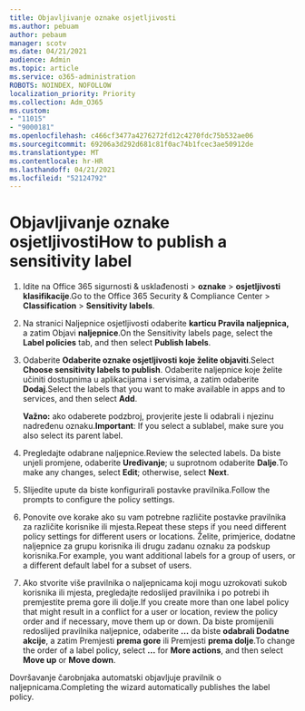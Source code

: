```yaml
---
title: Objavljivanje oznake osjetljivosti
ms.author: pebuam
author: pebaum
manager: scotv
ms.date: 04/21/2021
audience: Admin
ms.topic: article
ms.service: o365-administration
ROBOTS: NOINDEX, NOFOLLOW
localization_priority: Priority
ms.collection: Adm_O365
ms.custom:
- "11015"
- "9000181"
ms.openlocfilehash: c466cf3477a4276272fd12c4270fdc75b532ae06
ms.sourcegitcommit: 69206a3d292d681c81f0ac74b1fcec3ae50912de
ms.translationtype: MT
ms.contentlocale: hr-HR
ms.lasthandoff: 04/21/2021
ms.locfileid: "52124792"
---
```

# <a name="how-to-publish-a-sensitivity-label"></a><span data-ttu-id="120fc-102">Objavljivanje oznake osjetljivosti</span><span class="sxs-lookup"><span data-stu-id="120fc-102">How to publish a sensitivity label</span></span>

1. <span data-ttu-id="120fc-103">Idite na Office 365 sigurnosti & usklađenosti > **oznake**  >  **osjetljivosti klasifikacije**.</span><span class="sxs-lookup"><span data-stu-id="120fc-103">Go to the Office 365 Security & Compliance Center > **Classification** > **Sensitivity labels**.</span></span>

1. <span data-ttu-id="120fc-104">Na stranici Naljepnice osjetljivosti odaberite **karticu Pravila naljepnica,** a zatim Objavi **naljepnice**.</span><span class="sxs-lookup"><span data-stu-id="120fc-104">On the Sensitivity labels page, select the **Label policies** tab, and then select **Publish labels**.</span></span>

1. <span data-ttu-id="120fc-105">Odaberite **Odaberite oznake osjetljivosti koje želite objaviti**.</span><span class="sxs-lookup"><span data-stu-id="120fc-105">Select **Choose sensitivity labels to publish**.</span></span> <span data-ttu-id="120fc-106">Odaberite naljepnice koje želite učiniti dostupnima u aplikacijama i servisima, a zatim odaberite **Dodaj**.</span><span class="sxs-lookup"><span data-stu-id="120fc-106">Select the labels that you want to make available in apps and to services, and then select **Add**.</span></span>

    <span data-ttu-id="120fc-107">**Važno:** ako odaberete podzbroj, provjerite jeste li odabrali i njezinu nadređenu oznaku.</span><span class="sxs-lookup"><span data-stu-id="120fc-107">**Important**: If you select a sublabel, make sure you also select its parent label.</span></span>

1. <span data-ttu-id="120fc-108">Pregledajte odabrane naljepnice.</span><span class="sxs-lookup"><span data-stu-id="120fc-108">Review the selected labels.</span></span> <span data-ttu-id="120fc-109">Da biste unjeli promjene, odaberite **Uređivanje**; u suprotnom odaberite **Dalje**.</span><span class="sxs-lookup"><span data-stu-id="120fc-109">To make any changes, select **Edit**; otherwise, select **Next**.</span></span>

1. <span data-ttu-id="120fc-110">Slijedite upute da biste konfigurirali postavke pravilnika.</span><span class="sxs-lookup"><span data-stu-id="120fc-110">Follow the prompts to configure the policy settings.</span></span>

1. <span data-ttu-id="120fc-111">Ponovite ove korake ako su vam potrebne različite postavke pravilnika za različite korisnike ili mjesta.</span><span class="sxs-lookup"><span data-stu-id="120fc-111">Repeat these steps if you need different policy settings for different users or locations.</span></span> <span data-ttu-id="120fc-112">Želite, primjerice, dodatne naljepnice za grupu korisnika ili drugu zadanu oznaku za podskup korisnika.</span><span class="sxs-lookup"><span data-stu-id="120fc-112">For example, you want additional labels for a group of users, or a different default label for a subset of users.</span></span>

1. <span data-ttu-id="120fc-113">Ako stvorite više pravilnika o naljepnicama koji mogu uzrokovati sukob korisnika ili mjesta, pregledajte redoslijed pravilnika i po potrebi ih premjestite prema gore ili dolje.</span><span class="sxs-lookup"><span data-stu-id="120fc-113">If you create more than one label policy that might result in a conflict for a user or location, review the policy order and if necessary, move them up or down.</span></span> <span data-ttu-id="120fc-114">Da biste promijenili redoslijed pravilnika naljepnice, odaberite **...** da biste **odabrali Dodatne akcije**, a zatim Premjesti **prema gore** ili Premjesti **prema dolje**.</span><span class="sxs-lookup"><span data-stu-id="120fc-114">To change the order of a label policy, select **...** for **More actions**, and then select **Move up** or **Move down**.</span></span>

<span data-ttu-id="120fc-115">Dovršavanje čarobnjaka automatski objavljuje pravilnik o naljepnicama.</span><span class="sxs-lookup"><span data-stu-id="120fc-115">Completing the wizard automatically publishes the label policy.</span></span>